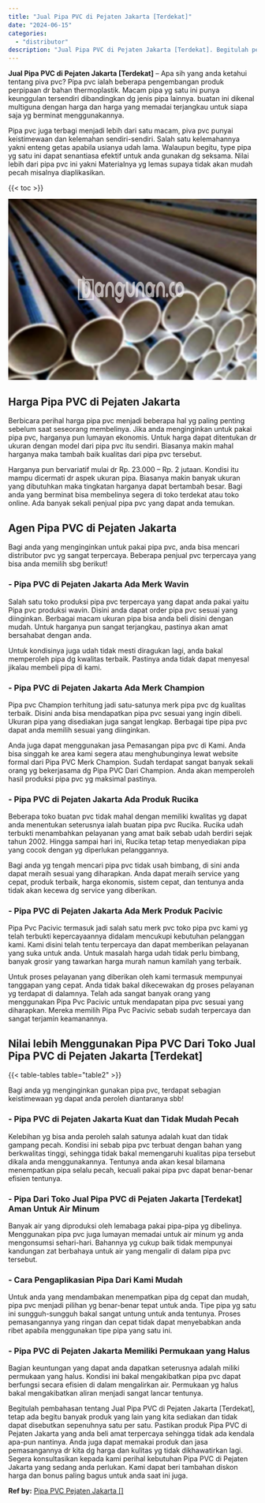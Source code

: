 ```yaml
---
title: "Jual Pipa PVC di Pejaten Jakarta [Terdekat]"
date: "2024-06-15"
categories: 
  - "distributor"
description: "Jual Pipa PVC di Pejaten Jakarta [Terdekat]. Begitulah pembahasan tentang Jual Pipa PVC di Pejaten Jakarta [Terdekat], tetap ada begitu banyak produk yang..."
---
```


**Jual Pipa PVC di Pejaten Jakarta \[Terdekat\]** – Apa sih yang anda ketahui tentang piva pvc? Pipa pvc ialah beberapa pengembangan produk perpipaan dr bahan thermoplastik. Macam pipa yg satu ini punya keunggulan tersendiri dibandingkan dg jenis pipa lainnya. buatan ini dikenal multiguna dengan harga dan harga yang memadai terjangkau untuk siapa saja yg berminat menggunakannya.

Pipa pvc juga terbagi menjadi lebih dari satu macam, piva pvc punyai keistimewaan dan kelemahan sendiri-sendiri. Salah satu kelemahannya yakni enteng getas apabila usianya udah lama. Walaupun begitu, type pipa yg satu ini dapat senantiasa efektif untuk anda gunakan dg seksama. Nilai lebih dari pipa pvc ini yakni Materialnya yg lemas supaya tidak akan mudah pecah misalnya diaplikasikan.

{{< toc >}}

![Jual Pipa PVC di Pejaten Jakarta [Terdekat]](/images/jaul-pipa-pvc-33.png)

## Harga Pipa PVC di Pejaten Jakarta

Berbicara perihal harga pipa pvc menjadi beberapa hal yg paling penting sebelum saat seseorang membelinya. Jika anda menginginkan untuk pakai pipa pvc, harganya pun lumayan ekonomis. Untuk harga dapat ditentukan dr ukuran dengan model dari pipa pvc itu sendiri. Biasanya makin mahal harganya maka tambah baik kualitas dari pipa pvc tersebut.

Harganya pun bervariatif mulai dr Rp. 23.000 – Rp. 2 jutaan. Kondisi itu mampu dicermati dr aspek ukuran pipa. Biasanya makin banyak ukuran yang dibutuhkan maka tingkatan harganya dapat bertambah besar. Bagi anda yang berminat bisa membelinya segera di toko terdekat atau toko online. Ada banyak sekali penjual pipa pvc yang dapat anda temukan.

## Agen Pipa PVC di Pejaten Jakarta

Bagi anda yang menginginkan untuk pakai pipa pvc, anda bisa mencari distributor pvc yg sangat terpercaya. Beberapa penjual pvc terpercaya yang bisa anda memilih sbg berikut!

### \- Pipa PVC di Pejaten Jakarta Ada Merk Wavin

Salah satu toko produksi pipa pvc terpercaya yang dapat anda pakai yaitu Pipa pvc produksi wavin. Disini anda dapat order pipa pvc sesuai yang diinginkan. Berbagai macam ukuran pipa bisa anda beli disini dengan mudah. Untuk harganya pun sangat terjangkau, pastinya akan amat bersahabat dengan anda.

Untuk kondisinya juga udah tidak mesti diragukan lagi, anda bakal memperoleh pipa dg kwalitas terbaik. Pastinya anda tidak dapat menyesal jikalau membeli pipa di kami.

### \- Pipa PVC di Pejaten Jakarta Ada Merk Champion

Pipa pvc Champion terhitung jadi satu-satunya merk pipa pvc dg kualitas terbaik. Disini anda bisa mendapatkan pipa pvc sesuai yang ingin dibeli. Ukuran pipa yang disediakan juga sangat lengkap. Berbagai tipe pipa pvc dapat anda memilih sesuai yang diinginkan.

Anda juga dapat menggunakan jasa Pemasangan pipa pvc di Kami. Anda bisa singgah ke area kami segera atau menghubunginya lewat website formal dari Pipa PVC Merk Champion. Sudah terdapat sangat banyak sekali orang yg bekerjasama dg Pipa PVC Dari Champion. Anda akan memperoleh hasil produksi pipa pvc yg maksimal pastinya.

### \- Pipa PVC di Pejaten Jakarta Ada Produk Rucika

Beberapa toko buatan pvc tidak mahal dengan memiliki kwalitas yg dapat anda menentukan seterusnya ialah buatan pipa pvc Rucika. Rucika udah terbukti menambahkan pelayanan yang amat baik sebab udah berdiri sejak tahun 2002. Hingga sampai hari ini, Rucika tetap tetap menyediakan pipa yang cocok dengan yg diperlukan pelanggannya.

Bagi anda yg tengah mencari pipa pvc tidak usah bimbang, di sini anda dapat meraih sesuai yang diharapkan. Anda dapat meraih service yang cepat, produk terbaik, harga ekonomis, sistem cepat, dan tentunya anda tidak akan kecewa dg service yang diberikan.

### \- Pipa PVC di Pejaten Jakarta Ada Merk Produk Pacivic

Pipa Pvc Pacivic termasuk jadi salah satu merk pvc toko pipa pvc kami yg telah terbukti kepercayaannya didalam mencukupi kebutuhan pelanggan kami. Kami disini telah tentu terpercaya dan dapat memberikan pelayanan yang suka untuk anda. Untuk masalah harga udah tidak perlu bimbang, banyak grosir yang tawarkan harga murah namun kamilah yang terbaik.

Untuk proses pelayanan yang diberikan oleh kami termasuk mempunyai tanggapan yang cepat. Anda tidak bakal dikecewakan dg proses pelayanan yg terdapat di dalamnya. Telah ada sangat banyak orang yang menggunakan Pipa Pvc Pacivic untuk mendapatan pipa pvc sesuai yang diharapkan. Mereka memilih Pipa Pvc Pacivic sebab sudah terpercaya dan sangat terjamin keamanannya.

## Nilai lebih Menggunakan Pipa PVC Dari Toko Jual Pipa PVC di Pejaten Jakarta \[Terdekat\]

{{< table-tables table="table2" >}}

Bagi anda yg menginginkan gunakan pipa pvc, terdapat sebagian keistimewaan yg dapat anda peroleh diantaranya sbb!

### \- Pipa PVC di Pejaten Jakarta Kuat dan Tidak Mudah Pecah

Kelebihan yg bisa anda peroleh salah satunya adalah kuat dan tidak gampang pecah. Kondisi ini sebab pipa pvc terbuat dengan bahan yang berkwalitas tinggi, sehingga tidak bakal memengaruhi kualitas pipa tersebut dikala anda menggunakannya. Tentunya anda akan kesal bilamana menempatkan pipa selalu pecah, kecuali pakai pipa pvc dapat benar-benar efisien tentunya.

### \- Pipa Dari Toko Jual Pipa PVC di Pejaten Jakarta \[Terdekat\] Aman Untuk Air Minum

Banyak air yang diproduksi oleh lemabaga pakai pipa-pipa yg dibelinya. Menggunakan pipa pvc juga lumayan memadai untuk air minum yg anda mengonsumsi sehari-hari. Bahannya yg cukup baik tidak mempunyai kandungan zat berbahaya untuk air yang mengalir di dalam pipa pvc tersebut.

### \- Cara Pengaplikasian Pipa Dari Kami Mudah

Untuk anda yang mendambakan menempatkan pipa dg cepat dan mudah, pipa pvc menjadi pilihan yg benar-benar tepat untuk anda. Tipe pipa yg satu ini sungguh-sungguh bakal sangat untung untuk anda tentunya. Proses pemasangannya yang ringan dan cepat tidak dapat menyebabkan anda ribet apabila menggunakan tipe pipa yang satu ini.

### \- Pipa PVC di Pejaten Jakarta Memiliki Permukaan yang Halus

Bagian keuntungan yang dapat anda dapatkan seterusnya adalah miliki permukaan yang halus. Kondisi ini bakal mengakibatkan pipa pvc dapat berfungsi secara efisien di dalam mengalirkan air. Permukaan yg halus bakal mengakibatkan aliran menjadi sangat lancar tentunya.

Begitulah pembahasan tentang Jual Pipa PVC di Pejaten Jakarta \[Terdekat\], tetap ada begitu banyak produk yang lain yang kita sediakan dan tidak dapat disebutkan sepenuhnya satu per satu. Pastikan produk Pipa PVC di Pejaten Jakarta yang anda beli amat terpercaya sehingga tidak ada kendala apa-pun nantinya. Anda juga dapat memakai produk dan jasa pemasangannya dr kita dg harga dan kulitas yg tidak dikhawatirkan lagi. Segera konsultasikan kepada kami perihal kebutuhan Pipa PVC di Pejaten Jakarta yang sedang anda perlukan. Kami dapat beri tambahan diskon harga dan bonus paling bagus untuk anda saat ini juga.

**Ref by:** [Pipa PVC Pejaten Jakarta []](https://id.wikipedia.org/wiki/Pipa)
